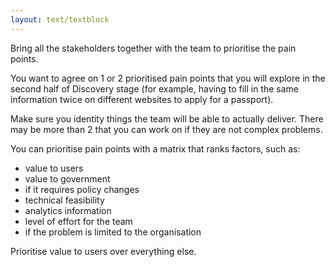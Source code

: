 ```yaml
---
layout: text/textblock
---
```


Bring all the stakeholders together with the team to prioritise the pain points.

You want to agree on 1 or 2 prioritised pain points that you will explore in the second half of Discovery stage (for example, having to fill in the same information twice on different websites to apply for a passport).

Make sure you identity things the team will be able to actually deliver. There may be more than 2 that you can work on if they are not complex problems.

You can prioritise pain points with a matrix that ranks factors, such as:
- value to users
- value to government
- if it requires policy changes
- technical feasibility
- analytics information
- level of effort for the team
- if the problem is limited to the organisation

Prioritise value to users over everything else.
